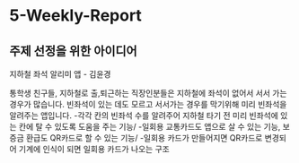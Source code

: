 # 5-Weekly-Report

## 주제 선정을 위한 아이디어 

지하철 좌석 알리미 앱 - 김윤경

통학생 친구들, 지하철로 출,퇴근하는 직장인분들은 지하철에 좌석이 없어서 서서 가는 경우가 많습니다. 빈좌석이 있는 데도 모르고 서서가는 경우를 막기위해 미리 빈좌석을 알려주는 앱입니다.
-각각 칸의 빈좌석 수를 알려주어 지하철 타기 전 미리 빈좌석에 있는 칸에 탈 수 있도록 도움을 주는 기능/
-일회용 교통카드도 앱으로 살 수 있는 기능, 보증금 환급도 QR카드로 할 수 있는 기능/
-일회용 카드가 만들어지면 QR카드로 변경되어 기계에 인식이 되면 일회용 카드가 나오는 구조
